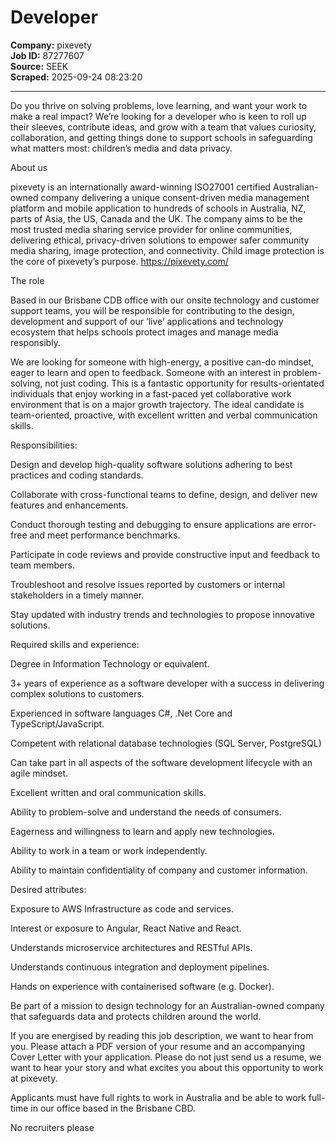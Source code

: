 # Developer

**Company:** pixevety  
**Job ID:** 87277607  
**Source:** SEEK  
**Scraped:** 2025-09-24 08:23:20

---

Do you thrive on solving problems, love learning, and want your work to make a real impact? We’re looking for a developer who is keen to roll up their sleeves, contribute ideas, and grow with a team that values curiosity, collaboration, and getting things done to support schools in safeguarding what matters most: children’s media and data privacy.

About us

pixevety is an internationally award-winning ISO27001 certified Australian-owned company delivering a unique consent-driven media management platform and mobile application to hundreds of schools in Australia, NZ, parts of Asia, the US, Canada and the UK. The company aims to be the most trusted media sharing service provider for online communities, delivering ethical, privacy-driven solutions to empower safer community media sharing, image protection, and connectivity. Child image protection is the core of pixevety’s purpose. https://pixevety.com/

The role

Based in our Brisbane CDB office with our onsite technology and customer support teams, you will be responsible for contributing to the design, development and support of our ‘live’ applications and technology ecosystem that helps schools protect images and manage media responsibly.

We are looking for someone with high-energy, a positive can-do mindset, eager to learn and open to feedback. Someone with an interest in problem-solving, not just coding. This is a fantastic opportunity for results-orientated individuals that enjoy working in a fast-paced yet collaborative work environment that is on a major growth trajectory. The ideal candidate is team-oriented, proactive, with excellent written and verbal communication skills.

Responsibilities:

Design and develop high-quality software solutions adhering to best practices and coding standards.

Collaborate with cross-functional teams to define, design, and deliver new features and enhancements.

Conduct thorough testing and debugging to ensure applications are error-free and meet performance benchmarks.

Participate in code reviews and provide constructive input and feedback to team members.

Troubleshoot and resolve issues reported by customers or internal stakeholders in a timely manner.

Stay updated with industry trends and technologies to propose innovative solutions.

Required skills and experience:

Degree in Information Technology or equivalent.

3+ years of experience as a software developer with a success in delivering complex solutions to customers.

Experienced in software languages C#, .Net Core and TypeScript/JavaScript.

Competent with relational database technologies (SQL Server, PostgreSQL)

Can take part in all aspects of the software development lifecycle with an agile mindset.

Excellent written and oral communication skills.

Ability to problem-solve and understand the needs of consumers.

Eagerness and willingness to learn and apply new technologies.

Ability to work in a team or work independently.

Ability to maintain confidentiality of company and customer information.

Desired attributes:

Exposure to AWS Infrastructure as code and services.

Interest or exposure to Angular, React Native and React.

Understands microservice architectures and RESTful APIs.

Understands continuous integration and deployment pipelines.

Hands on experience with containerised software (e.g. Docker).

Be part of a mission to design technology for an Australian-owned company that safeguards data and protects children around the world.

If you are energised by reading this job description, we want to hear from you. Please attach a PDF version of your resume and an accompanying Cover Letter with your application. Please do not just send us a resume, we want to hear your story and what excites you about this opportunity to work at pixevety.

Applicants must have full rights to work in Australia and be able to work full-time in our office based in the Brisbane CBD.

No recruiters please
